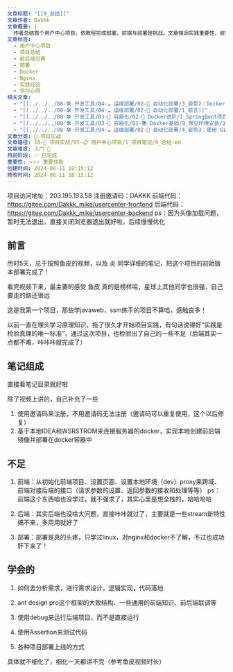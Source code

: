 ```yaml
---
文章标题: "[[9_总结]]"
文章作者: Dakkk
文章概要: |
  作者总结首个用户中心项目。依教程完成部署，前端与部署是挑战。文章强调实践重要性，收获需求分析、前后端联调及项目部署等关键技能。
文章标签:
  - 用户中心项目
  - 项目总结
  - 前后端分离
  - 部署
  - Docker
  - Nginx
  - 实践经验
  - 学习心得
相关文章:
  - "[[../../../08-🛠️ 开发工具/04-☁️ 运维部署/02-🤖 自动化部署/3_姿势2：Docker部署项目]]"
  - "[[../../../08-🛠️ 开发工具/04-☁️ 运维部署/02-🤖 自动化部署/1_前言]]"
  - "[[../../../08-🛠️ 开发工具/03-🐋 容器化/02-🚀 Docker进阶/1_SpringBoot项目部署（Docker）]]"
  - "[[../../../08-🛠️ 开发工具/03-🐋 容器化/01-📚 Docker基础/9_常见环境安装/3_安装Nginx]]"
  - "[[../../../08-🛠️ 开发工具/04-☁️ 运维部署/02-🤖 自动化部署/4_姿势3：使用 GitHub Action（前端项目）]]"
文章分类: 🚀 项目实战
文章路径: 10-🚀 项目实战/05-📋 用户中心项目/1_项目笔记/9_总结.md
文章难度: 入门 🌱
目前阶段: ✅ 已完成
重要性: ⭐⭐⭐ 重要技能
创建时间: 2024-08-11 18:15:12
修改时间: 2024-08-11 18:15:12
---
```


项目访问地址：203.195.193.58
注册邀请码：DAKKK
前端代码：https://gitee.com/Dakkk_mike/usercenter-frontend
后端代码：https://gitee.com/Dakkk_mike/usercenter-backend
ps：因为头像加载问题，暂时无法退出，直接关闭浏览器退出就好啦，后续慢慢优化
## 前言

历时5天，总于按照鱼皮的视频，以及 炎 同学详细的笔记，把这个项目的初始版本部署完成了！

看完视频下来，最主要的感受 鱼皮 真的是榜样哈，星球上其他同学也很强，自己要走的路还很远

这是我第一个项目，那些学javaweb，ssm练手的项目不算哈，感触良多！

以前一直在埋头学习原理知识，拖了很久才开始项目实践，有句话说得好“实践是检验真理的唯一标准”，通过这次项目，也检验出了自己的一些不足（后端其实一点都不难，咔咔咔就完成了）

## 笔记组成

直接看笔记目录就好啦

除了视频上讲的，自己补充了一些
1. 使用邀请码来注册，不用邀请码无法注册（邀请码可以重复使用，这个以后修复）
2. 基于本地IDEA和WSRSTROM来连接服务器的docker，实现本地创建前后端镜像并部署在docker容器中

## 不足

1. 前端：从初始化前端项目、设置页面、设置本地环境（dev）proxy来跨域、前端对接后端的接口（请求参数的设置、返回参数的接收和处理等等）
   ps：前端这个东西咱也没学过，就不强求了，其实心里是想全栈的，哈哈哈哈

2. 后端：其实后端也没啥大问题，直接咔咔就过了，主要就是一些stream新特性搞不来，多用用就好了

3. 部署：部署是真的头疼，只学过linux，对nginx和docker不了解，不过也成功肝下来了！

## 学会的

1. 如何去分析需求，进行需求设计，逻辑实现，代码落地

2. ant design pro这个框架的大致结构、一些通用的前端知识、前后端联调等

3. 使用debug来运行后端项目，而不是直接运行

4. 使用Assertion来测试代码

5. 各种项目部署上线的方式

具体就不细化了，细化一天都讲不完（参考鱼皮视频时长）
